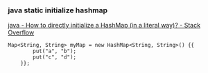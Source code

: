 ### java static initialize hashmap


[java - How to directly initialize a HashMap (in a literal way)? - Stack Overflow](https://stackoverflow.com/questions/6802483/how-to-directly-initialize-a-hashmap-in-a-literal-way "java - How to directly initialize a HashMap (in a literal way)? - Stack Overflow")


 

```
Map<String, String> myMap = new HashMap<String, String>() {{
        put("a", "b");
        put("c", "d");
    }};
```
